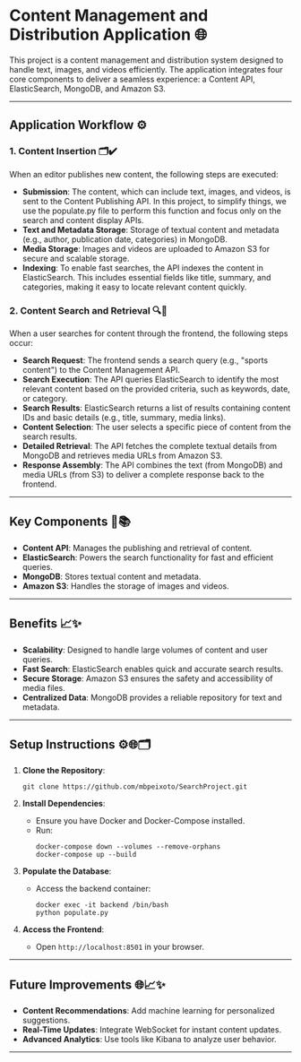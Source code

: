 # Content Management and Distribution Application 🌐

This project is a content management and distribution system designed to handle text, images, and videos efficiently. The application integrates four core components to deliver a seamless experience: a Content API, ElasticSearch, MongoDB, and Amazon S3.

---

## Application Workflow ⚙️

### 1. Content Insertion 🗂️✔️

When an editor publishes new content, the following steps are executed: 

- **Submission**: The content, which can include text, images, and videos, is sent to the Content Publishing API. In this project, to simplify things, we use the populate.py file to perform this function and focus only on the search and content display APIs.
- **Text and Metadata Storage**: Storage of textual content and metadata (e.g., author, publication date, categories) in MongoDB.
- **Media Storage**: Images and videos are uploaded to Amazon S3 for secure and scalable storage.
- **Indexing**: To enable fast searches, the API indexes the content in ElasticSearch. This includes essential fields like title, summary, and categories, making it easy to locate relevant content quickly.

### 2. Content Search and Retrieval 🔍🔄

When a user searches for content through the frontend, the following steps occur:

- **Search Request**: The frontend sends a search query (e.g., "sports content") to the Content Management API.
- **Search Execution**: The API queries ElasticSearch to identify the most relevant content based on the provided criteria, such as keywords, date, or category.
- **Search Results**: ElasticSearch returns a list of results containing content IDs and basic details (e.g., title, summary, media links).
- **Content Selection**: The user selects a specific piece of content from the search results.
- **Detailed Retrieval**: The API fetches the complete textual details from MongoDB and retrieves media URLs from Amazon S3.
- **Response Assembly**: The API combines the text (from MongoDB) and media URLs (from S3) to deliver a complete response back to the frontend.

---

## Key Components 🔑📚

- **Content API**: Manages the publishing and retrieval of content.
- **ElasticSearch**: Powers the search functionality for fast and efficient queries.
- **MongoDB**: Stores textual content and metadata.
- **Amazon S3**: Handles the storage of images and videos.

---

## Benefits 📈✨

- **Scalability**: Designed to handle large volumes of content and user queries.
- **Fast Search**: ElasticSearch enables quick and accurate search results.
- **Secure Storage**: Amazon S3 ensures the safety and accessibility of media files.
- **Centralized Data**: MongoDB provides a reliable repository for text and metadata.

---

## Setup Instructions ⚙️🌐🗂️


1. **Clone the Repository**: 

   ```
   git clone https://github.com/mbpeixoto/SearchProject.git
   ```

2. **Install Dependencies**: 

   - Ensure you have Docker and Docker-Compose installed.
   - Run:
     ```
     docker-compose down --volumes --remove-orphans
     docker-compose up --build
     ```

3. **Populate the Database**: 

   - Access the backend container:
     ```
     docker exec -it backend /bin/bash
     python populate.py
     ```

4. **Access the Frontend**:

   - Open `http://localhost:8501` in your browser.

---

## Future Improvements 🌐📈✨

- **Content Recommendations**: Add machine learning for personalized suggestions.
- **Real-Time Updates**: Integrate WebSocket for instant content updates.
- **Advanced Analytics**: Use tools like Kibana to analyze user behavior.

---


